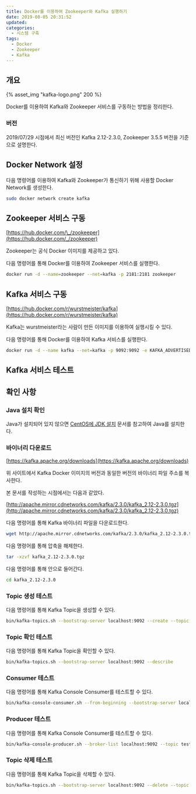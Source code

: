 ```yaml
---
title: Docker를 이용하여 Zookeeper와 Kafka 실행하기
date: 2019-08-05 20:31:52
updated:
categories:
  - 시스템 구축
tags:
  - Docker
  - Zookeeper
  - Kafka
---
```


## 개요

{% asset_img "kafka-logo.png" 200 %}

Docker를 이용하여 Kafka와 Zookeeper 서비스를 구동하는 방법을 정리한다.

<!-- more -->

### 버전

2019/07/29 시점에서 최신 버전인 Kafka 2.12-2.3.0, Zookeeper 3.5.5 버전을 기준으로 설명한다.

## Docker Network 설정

다음 명령어를 이용하여 Kafka와 Zookeeper가 통신하기 위해 사용할 Docker Network를 생성한다.

```bash
sudo docker network create kafka
```

## Zookeeper 서비스 구동

[https://hub.docker.com/\_/zookeeper](https://hub.docker.com/_/zookeeper)

Zookeeper는 공식 Docker 이미지를 제공하고 있다.

다음 명령어를 통해 Docker를 이용하여 Zookeeper 서비스를 실행한다.

```bash
docker run -d --name=zookeeper --net=kafka -p 2181:2181 zookeeper
```

## Kafka 서비스 구동

[https://hub.docker.com/r/wurstmeister/kafka](https://hub.docker.com/r/wurstmeister/kafka)

Kafka는 wurstmeister라는 사람이 만든 이미지를 이용하여 실행시킬 수 있다.

다음 명령어를 통해 Docker를 이용하여 Kafka 서비스를 실행한다.

```bash
docker run -d --name kafka --net=kafka -p 9092:9092 -e KAFKA_ADVERTISED_LISTENERS="PLAINTEXT://localhost:9092" -e KAFKA_LISTENERS="PLAINTEXT://0.0.0.0:9092" -e KAFKA_ADVERTISED_HOST_NAME="127.0.0.1" -e KAFKA_ADVERTISED_PORT="9092" -e KAFKA_ZOOKEEPER_CONNECT="zookeeper:2181" -e KAFKA_CREATE_TOPICS="javainuse-topic:1:1" wurstmeister/kafka
```

## Kafka 서비스 테스트

## 확인 사항

### Java 설치 확인

Java가 설치되어 있지 않으면 [CentOS에 JDK 설치](https://www.notion.so/93c3d7fb-8c5b-472f-af4f-8a7c67d51de1) 문서를 참고하여 Java를 설치한다.

### 바이너리 다운로드

[https://kafka.apache.org/downloads](https://kafka.apache.org/downloads)

위 사이트에서 Kafka Docker 이미지의 버전과 동일한 버전의 바이너리 파일 주소를 복사한다.

본 문서를 작성하는 시점에서는 다음과 같았다.

[http://apache.mirror.cdnetworks.com/kafka/2.3.0/kafka_2.12-2.3.0.tgz](http://apache.mirror.cdnetworks.com/kafka/2.3.0/kafka_2.12-2.3.0.tgz)

다음 명령어를 통해 Kafka 바이너리 파일을 다운로드한다.

```bash
wget http://apache.mirror.cdnetworks.com/kafka/2.3.0/kafka_2.12-2.3.0.tgz
```

다음 명령어를 통해 압축을 해제한다.

```bash
tar -xzvf kafka_2.12-2.3.0.tgz
```

다음 명령어를 통해 안으로 들어간다.

```bash
cd kafka_2.12-2.3.0
```

### Topic 생성 테스트

다음 명령어를 통해 Kafka Topic을 생성할 수 있다.

```bash
bin/kafka-topics.sh --bootstrap-server localhost:9092 --create --topic test --partitions 1 --replication-factor 1
```

### Topic 확인 테스트

다음 명령어를 통해 Kafka Topic을 확인할 수 있다.

```bash
bin/kafka-topics.sh --bootstrap-server localhost:9092 --describe
```

### Consumer 테스트

다음 명령어를 통해 Kafka Console Consumer를 테스트할 수 있다.

```bash
bin/kafka-console-consumer.sh --from-beginning --bootstrap-server localhost:9092 --topic test
```

### Producer 테스트

다음 명령어를 통해 Kafka Console Consumer를 테스트할 수 있다.

```bash
bin/kafka-console-producer.sh --broker-list localhost:9092 --topic test
```

### Topic 삭제 테스트

다음 명령어를 통해 Kafka Topic을 삭제할 수 있다.

```bash
bin/kafka-topics.sh --bootstrap-server localhost:9092 --delete --topic test
```
